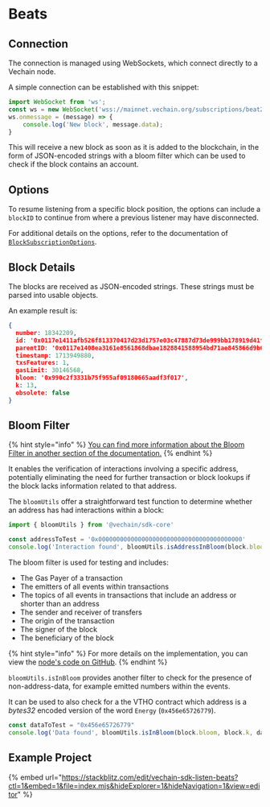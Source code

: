 # Beats

## Connection

The connection is managed using WebSockets, which connect directly to a Vechain node.

A simple connection can be established with this snippet:

```js
import WebSocket from 'ws';
const ws = new WebSocket('wss://mainnet.vechain.org/subscriptions/beat2');
ws.onmessage = (message) => {
    console.log('New block', message.data);
}
```

This will receive a new block as soon as it is added to the blockchain, in the form of JSON-encoded strings with a bloom filter which can be used to check if the block contains an account.

## Options

To resume listening from a specific block position, the options can include a `blockID` to continue from where a previous listener may have disconnected.

For additional details on the options, refer to the documentation of [`BlockSubscriptionOptions`](https://tsdocs.dev/docs/@vechain/sdk-network/latest/interfaces/network.BlockSubscriptionOptions.html).

## Block Details

The blocks are received as JSON-encoded strings. These strings must be parsed into usable objects.

An example result is:

```json
{
  number: 18342209,
  id: '0x0117e1411afb526f813370417d23d1757e03c47887d73de999bb178919d41f96',
  parentID: '0x0117e1408ea3161e8561868dbae1828841588954bd71ae845866d9b67ec07e83',
  timestamp: 1713949880,
  txsFeatures: 1,
  gasLimit: 30146568,
  bloom: '0x990c2f3331b75f955af09180665aadf3f017',
  k: 13,
  obsolete: false
}
```

## Bloom Filter

{% hint style="info" %}
[You can find more information about the Bloom Filter in another section of the documentation.](../../../../developer-resources/sdks-and-providers/sdk/bloom-filter.md)
{% endhint %}

It enables the verification of interactions involving a specific address, potentially eliminating the need for further transaction or block lookups if the block lacks information related to that address.

The `bloomUtils` offer a straightforward test function to determine whether an address has had interactions within a block:

```js
import { bloomUtils } from '@vechain/sdk-core'

const addressToTest = '0x0000000000000000000000000000000000000000'
console.log('Interaction found', bloomUtils.isAddressInBloom(block.bloom, block.k, addressToTest))
```

The bloom filter is used for testing and includes:

* The Gas Payer of a transaction
* The emitters of all events within transactions
* The topics of all events in transactions that include an address or shorter than an address
* The sender and receiver of transfers
* The origin of the transaction
* The signer of the block
* The beneficiary of the block

{% hint style="info" %}
For more details on the implementation, you can view the [node's code on GitHub](https://github.com/vechain/thor/blob/d847c4683469a8ccffb4e472ca7449059b3ceefc/api/subscriptions/beat2\_reader.go#L29-L90).
{% endhint %}

`bloomUtils.isInBloom` provides another filter to check for the presence of non-address-data, for example emitted numbers within the events.

It can be used to also check for a the VTHO contract which address is a _bytes32_ encoded version of the word `Energy` (`0x456e65726779`).

```javascript
const dataToTest = "0x456e65726779"
console.log('Data found', bloomUtils.isInBloom(block.bloom, block.k, dataToTest))
```

## Example Project

{% embed url="https://stackblitz.com/edit/vechain-sdk-listen-beats?ctl=1&embed=1&file=index.mjs&hideExplorer=1&hideNavigation=1&view=editor" %}
